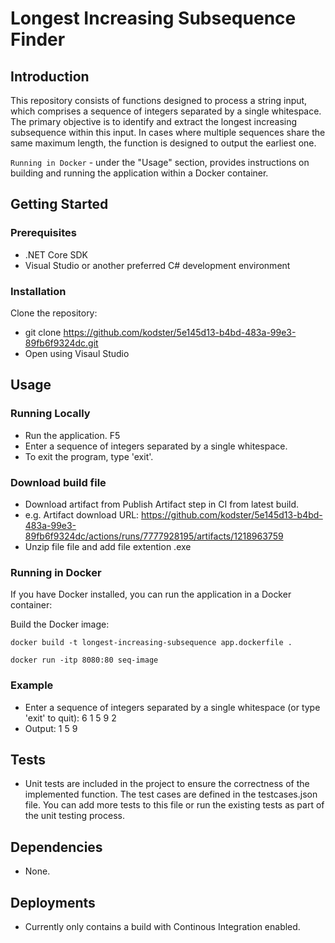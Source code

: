 # Longest Increasing Subsequence Finder

## Introduction

This repository consists of functions designed to process a string input, which comprises a sequence of integers separated by a single whitespace. The primary objective is to identify and extract the longest increasing subsequence within this input. In cases where multiple sequences share the same maximum length, the function is designed to output the earliest one.

`Running in Docker`  - under the "Usage" section, provides instructions on building and running the application within a Docker container.


## Getting Started

### Prerequisites

- .NET Core SDK
- Visual Studio or another preferred C# development environment

### Installation

Clone the repository:
   - git clone https://github.com/kodster/5e145d13-b4bd-483a-99e3-89fb6f9324dc.git
   - Open using Visaul Studio

## Usage

### Running Locally

- Run the application. F5
- Enter a sequence of integers separated by a single whitespace.
- To exit the program, type 'exit'.

### Download build file
- Download artifact from Publish Artifact step in CI from latest build.
- e.g. Artifact download URL: https://github.com/kodster/5e145d13-b4bd-483a-99e3-89fb6f9324dc/actions/runs/7777928195/artifacts/1218963759
- Unzip file file and add file extention .exe

### Running in Docker
	
If you have Docker installed, you can run the application in a Docker container:

Build the Docker image:

   `docker build -t longest-increasing-subsequence app.dockerfile .`

   `docker run -itp 8080:80 seq-image`


### Example
- Enter a sequence of integers separated by a single whitespace (or type 'exit' to quit): 6 1 5 9 2
- Output: 1 5 9 

## Tests
- Unit tests are included in the project to ensure the correctness of the implemented function. The test cases are defined in the testcases.json file. You can add more tests to this file or run the existing tests as part of the unit testing process.


## Dependencies
 - None.


## Deployments

- Currently only contains a build with  Continous Integration enabled.

